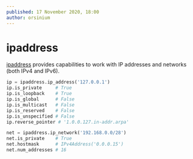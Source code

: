 ```yaml
---
published: 17 November 2020, 18:00
author: orsinium
---
```


# ipaddress

[ipaddress](https://docs.python.org/3/library/ipaddress.html) provides capabilities to work with IP addresses and networks (both IPv4 and IPv6).

```python
ip = ipaddress.ip_address('127.0.0.1')
ip.is_private     # True
ip.is_loopback    # True
ip.is_global      # False
ip.is_multicast   # False
ip.is_reserved    # False
ip.is_unspecified # False
ip.reverse_pointer # '1.0.0.127.in-addr.arpa'

net = ipaddress.ip_network('192.168.0.0/28')
net.is_private    # True
net.hostmask      # IPv4Address('0.0.0.15')
net.num_addresses # 16
```

